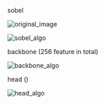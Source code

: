 sobel

![original_image](D:\TypeDown_Screenshot\original_image.png)



![sobel_algo](D:\TypeDown_Screenshot\sobel_algo.png)

backbone (256 feature in total)

![backbone_algo](D:\TypeDown_Screenshot\backbone_algo.png)

head ()

![head_algo](D:\TypeDown_Screenshot\head_algo.png)

